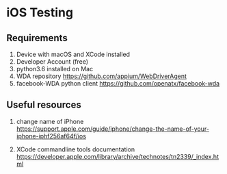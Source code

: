 # iOS Testing

## Requirements

1) Device with macOS and XCode installed
2) Developer Account (free)
3) python3.6 installed on Mac
4) WDA repository https://github.com/appium/WebDriverAgent
5) facebook-WDA python client https://github.com/openatx/facebook-wda


## Useful resources 

1) change name of iPhone https://support.apple.com/guide/iphone/change-the-name-of-your-iphone-iphf256af64f/ios

2) XCode commandline tools documentation https://developer.apple.com/library/archive/technotes/tn2339/_index.html
   

##

